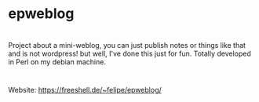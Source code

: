 # epweblog
#
#
Project about a mini-weblog, you can just publish 
notes or things like that and is not wordpress! but well,
I've done this just for fun. Totally developed in Perl 
on my debian machine.

#
#
Website: https://freeshell.de/~felipe/epweblog/
#
#


